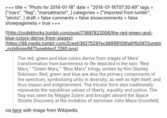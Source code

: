 +++
title = "Photo for 2014-01-18"
date = "2014-01-18T07:30:49"
tags = ["mars", "flag", "marsattracts!", ]
categories = ["imported from tumblr", "photo", ]
draft = false
comments = false
showcomments = false
showpagemeta = true
+++

![http://codeblocks.tumblr.com/post/73697822006/the-red-green-and-blue-colors-derive-from-stages](https://68.media.tumblr.com/2cee036275297ec68999109fa91fb097/tumblr_mzk6mimlM71smebteo1_1280.png) <br /> <blockquote>
<p><span>The red, green and blue colors derive from stages of Mars&rsquo; transformation from barrenness to life depicted in the epic &ldquo;Red Mars,&rdquo; &ldquo;Green Mars,&rdquo; &ldquo;Blue Mars&rdquo; trilogy written by Kim Stanley Robinson. Red, green and blue are also the primary components of the spectrum, symbolizing unity in diversity, as well as light itself, and thus reason and enlightenment. The tricolor form also traditionally represents the republican values of liberty, equality and justice. The flag was sewn by Maggie Zubrin and brought aboard the Space Shuttle Discovery at the invitation of astronaut John Mace Grunsfeld.</span></p>
</blockquote>
<p><span>via <a href="http://www.flags-of-the-world.net/flags/mars.html" target="_blank">here</a> with image from Wikipedia</span></p>
<p><span> </span></p>